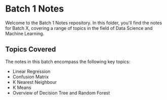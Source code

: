 # Batch 1 Notes

Welcome to the Batch 1 Notes repository. In this folder, you'll find the notes for Batch X, covering a range of topics in the field of Data Science and Machine Learning.

## Topics Covered

The notes in this batch encompass the following key topics:

 - Linear Regression
 - Confusion Matrix
 - K Nearest Neighbour
 - K Means
 - Overview of Decision Tree and Random Forest

